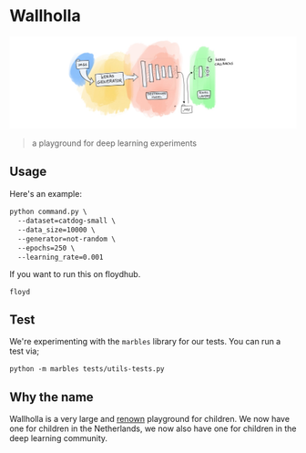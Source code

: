# Wallholla

![](overview.png)

> a playground for deep learning experiments

## Usage

Here's an example: 

```
python command.py \
  --dataset=catdog-small \
  --data_size=10000 \
  --generator=not-random \
  --epochs=250 \
  --learning_rate=0.001
```

If you want to run this on floydhub.

```
floyd
```


## Test 

We're experimenting with the `marbles` library for our tests. You can run a test via;

```
python -m marbles tests/utils-tests.py
```

## Why the name

Wallholla is a very large and [renown](https://www.dutchdesignawards.nl/en/gallery/habitat/the-wall-holla/) playground for children. We now have one for children in the Netherlands, we now also have one for children in the deep learning community.
